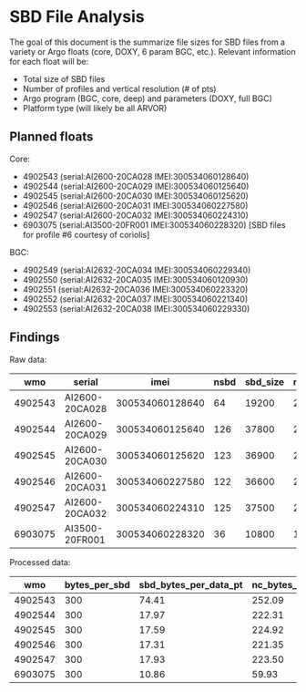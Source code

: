 # SBD File Analysis

The goal of this document is the summarize file sizes for SBD files from
a variety or Argo floats (core, DOXY, 6 param BGC, etc.). Relevant information
for each float will be:

- Total size of SBD files
- Number of profiles and vertical resolution (# of pts)
- Argo program (BGC, core, deep) and parameters (DOXY, full BGC)
- Platform type (will likely be all ARVOR)

## Planned floats

Core:

- 4902543 (serial:AI2600-20CA028 IMEI:300534060128640)
- 4902544 (serial:AI2600-20CA029 IMEI:300534060125640)
- 4902545 (serial:AI2600-20CA030 IMEI:300534060125620)
- 4902546 (serial:AI2600-20CA031 IMEI:300534060227580)
- 4902547 (serial:AI2600-20CA032 IMEI:300534060224310)
- 6903075 (serial:AI3500-20FR001 IMEI:300534060228320) [SBD files for profile #6 courtesy of coriolis]

BGC:

- 4902549 (serial:AI2632-20CA034 IMEI:300534060229340)
- 4902550 (serial:AI2632-20CA035 IMEI:300534060120930)
- 4902551 (serial:AI2632-20CA036 IMEI:300534060223320)
- 4902552 (serial:AI2632-20CA037 IMEI:300534060221340)
- 4902553 (serial:AI2632-20CA038 IMEI:300534060229330)

## Findings

Raw data:

|wmo    |serial        |imei           |nsbd|sbd_size|nprof|nfile|nc_size|npts|program|nparam|platform|
|-------|--------------|---------------|----|--------|-----|-----|-------|----|-------|------|--------|
|4902543|AI2600-20CA028|300534060128640|64  |19200   |2    |3    |65040  |258 |core   |64    |arvor   |
|4902544|AI2600-20CA029|300534060125640|126 |37800   |20   |21   |467532 |2103|core   |64    |arvor   |
|4902545|AI2600-20CA030|300534060125620|123 |36900   |20   |21   |471660 |2097|core   |64    |arvor   |
|4902546|AI2600-20CA031|300534060227580|122 |36600   |20   |21   |467952 |2114|core   |64    |arvor   |
|4902547|AI2600-20CA032|300534060224310|125 |37500   |20   |21   |467340 |2091|core   |64    |arvor   |
|6903075|AI3500-20FR001|300534060228320|36  |10800   |1    |1    |59572  |994 |core   |64    |arvor   |

Processed data:

|wmo    |bytes_per_sbd|sbd_bytes_per_data_pt|nc_bytes_per_data_pt|
|-------|-------------|---------------------|--------------------|
|4902543|300          |74.41                |252.09              |
|4902544|300          |17.97                |222.31              |
|4902545|300          |17.59                |224.92              |
|4902546|300          |17.31                |221.35              |
|4902547|300          |17.93                |223.50              |
|6903075|300          |10.86                |59.93               |
